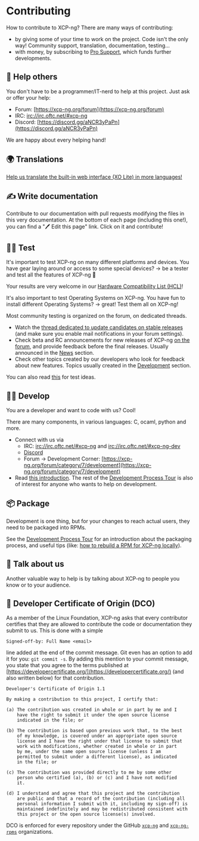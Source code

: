 # Contributing

How to contribute to XCP-ng? There are many ways of contributing:
* by giving some of your time to work on the project. Code isn't the only way! Community support, translation, documentation, testing…
* with money, by subscribing to [Pro Support](https://vates.tech), which funds further developments.

## 💁 Help others

You don't have to be a programmer/IT-nerd to help at this project. Just ask or offer your help:

* Forum: [https://xcp-ng.org/forum](https://xcp-ng.org/forum)
* IRC: [irc://irc.oftc.net/#xcp-ng](irc://irc.oftc.net/#xcp-ng)
* Discord: [https://discord.gg/aNCR3yPaPn](https://discord.gg/aNCR3yPaPn)

We are happy about every helping hand!

## 🌍 Translations

[Help us translate the built-in web interface (XO Lite) in more languages!](http://translate.vates.tech/engage/xen-orchestra/)

## ✍️ Write documentation

Contribute to our documentation with pull requests modifying the files in this very documentation. At the bottom of each page (including this one!), you can find a "🖊️ Edit this page" link. Click on it and contribute!

## 🧑‍🔬 Test

It's important to test XCP-ng on many different platforms and devices. You have gear laying around or access to some special devices? -> be a tester and test all the features of XCP-ng 🚀

Your results are very welcome in our [Hardware Compatibility List (HCL)](../../installation/hardware)!

It's also important to test Operating Systems on XCP-ng. You have fun to install different Operating Systems? -> great! Test them all on XCP-ng!

Most community testing is organized on the forum, on dedicated threads.
* Watch the [thread dedicated to update candidates on stable releases](https://xcp-ng.org/forum/topic/365/updates-announcements-and-testing) (and make sure you enable mail notifications in your forum settings).
* Check beta and RC announcements for new releases of XCP-ng [on the forum](https://xcp-ng.org/forum), and provide feedback before the final releases. Usually announced in the [News](https://xcp-ng.org/forum/category/11/news) section.
* Check other topics created by our developers who look for feedback about new features. Topics usually created in the [Development](https://xcp-ng.org/forum/category/7/development) section.

You can also read [this](../development-process/tests) for test ideas.

## 🧑‍💻 Develop

You are a developer and want to code with us? Cool!

There are many components, in various languages: C, ocaml, python and more.

* Connect with us via
    * IRC: [irc://irc.oftc.net/#xcp-ng](irc://irc.oftc.net/#xcp-ng) and [irc://irc.oftc.net/#xcp-ng-dev](irc://irc.oftc.net/#xcp-ng-dev)
    * [Discord](https://discord.gg/aNCR3yPaPn)
    * Forum -> Development Corner: [https://xcp-ng.org/forum/category/7/development](https://xcp-ng.org/forum/category/7/development)
* Read [this introduction](../development-process/development). The rest of the [Development Process Tour](../../category/development-process) is also of interest for anyone who wants to help on development.

## 📦 Package

Development is one thing, but for your changes to reach actual users, they need to be packaged into RPMs.

See the [Development Process Tour](../../category/development-process) for an introduction about the packaging process, and useful tips (like: [how to rebuild a RPM for XCP-ng locally](../development-process/local-rpm-build)).

## 📣 Talk about us

Another valuable way to help is by talking about XCP-ng to people you know or to your audience.

## 🪪 Developer Certificate of Origin (DCO)

As a member of the Linux Foundation, XCP-ng asks that every contributor certifies that they are allowed to contribute the code or documentation they submit to us. This is done with a simple
```
Signed-off-by: Full Name <email>
````
line added at the end of the commit message. Git even has an option to add it for you: `git commit -s`. By adding this mention to your commit message, you state that you agree to the terms published at [https://developercertificate.org/](https://developercertificate.org/) (and also written below) for that contribution.

```
Developer's Certificate of Origin 1.1

By making a contribution to this project, I certify that:

(a) The contribution was created in whole or in part by me and I
    have the right to submit it under the open source license
    indicated in the file; or

(b) The contribution is based upon previous work that, to the best
    of my knowledge, is covered under an appropriate open source
    license and I have the right under that license to submit that
    work with modifications, whether created in whole or in part
    by me, under the same open source license (unless I am
    permitted to submit under a different license), as indicated
    in the file; or

(c) The contribution was provided directly to me by some other
    person who certified (a), (b) or (c) and I have not modified
    it.

(d) I understand and agree that this project and the contribution
    are public and that a record of the contribution (including all
    personal information I submit with it, including my sign-off) is
    maintained indefinitely and may be redistributed consistent with
    this project or the open source license(s) involved.
```

DCO is enforced for every repository under the GitHub [`xcp-ng`](https://github.com/xcp-ng) and [`xcp-ng-rpms`](https://github.com/xcp-ng-rpms) organizations.
